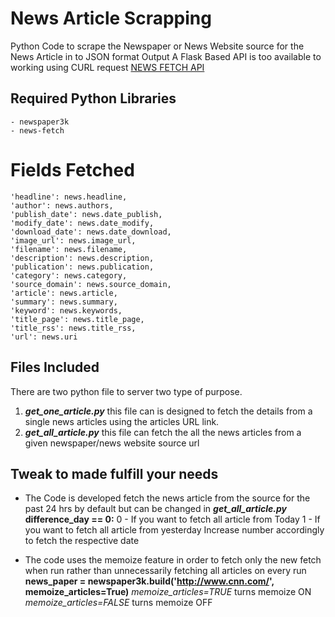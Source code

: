 # News Article Scrapping
Python Code to scrape the Newspaper or News Website source for the News Article in to JSON format Output
A Flask Based API is too available to working using CURL request [NEWS FETCH API](https://github.com/imakashsahu/News-Articles-Scrapping-API)

## Required Python Libraries
```
- newspaper3k
- news-fetch
```

# Fields Fetched
```
'headline': news.headline, 
'author': news.authors, 
'publish_date': news.date_publish, 
'modify_date': news.date_modify,
'download_date': news.date_download,
'image_url': news.image_url,
'filename': news.filename,
'description': news.description,
'publication': news.publication,
'category': news.category,
'source_domain': news.source_domain,
'article': news.article,
'summary': news.summary,
'keyword': news.keywords,
'title_page': news.title_page,
'title_rss': news.title_rss,
'url': news.uri
```

## Files Included
There are two python file to server two type of purpose.
1. ***get_one_article.py*** this file can is designed to fetch the details from a single news articles using the articles URL link.
2. ***get_all_article.py*** this file can fetch the all the news articles from a given newspaper/news website source url


## Tweak to made fulfill your needs
- The Code is developed fetch the news article from the source for the past 24 hrs by default but can be changed in ***get_all_article.py***
    **difference_day == 0:**
    0 - If you want to fetch all article from Today
    1 - If you want to fetch all article from yesterday
    Increase number accordingly to fetch the respective date

- The code uses the memoize feature in order to fetch only the new fetch when run rather than unnecessarily fetching all articles on every run
    **news_paper = newspaper3k.build('http://www.cnn.com/', memoize_articles=True)**
    *memoize_articles=TRUE* turns memoize ON
    *memoize_articles=FALSE* turns memoize OFF

   
